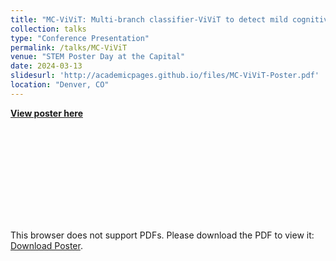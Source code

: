 ```yaml
---
title: "MC-ViViT: Multi-branch classifier-ViViT to detect mild cognitive impairment in older adults using facial videos"
collection: talks
type: "Conference Presentation"
permalink: /talks/MC-ViViT
venue: "STEM Poster Day at the Capital"
date: 2024-03-13
slidesurl: 'http://academicpages.github.io/files/MC-ViViT-Poster.pdf'
location: "Denver, CO"
---
```


[**View poster here**](MC-ViViT-Poster.pdf)

<object data="../files/MC-ViViT-Poster.pdf" type="application/pdf" width="900px" height="900px">
    <embed src="http://academicpages.github.io/files/MC-ViViT-Poster.pdf">
        <p>This browser does not support PDFs. Please download the PDF to view it: <a href="http://academicpages.github.io/files/MC-ViViT-Poster.pdf">Download Poster</a>.</p>
    </embed>
</object>